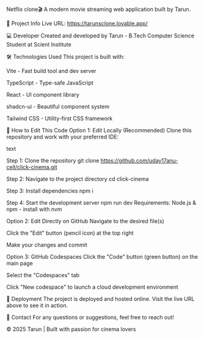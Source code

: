 Netflix clone🎬 A modern movie streaming web application built by Tarun.

🚀 Project Info Live URL: https://tarunsclone.lovable.app/

💻 Developer Created and developed by Tarun - B.Tech Computer Science Student at Scient Institute

🛠️ Technologies Used This project is built with:

Vite - Fast build tool and dev server

TypeScript - Type-safe JavaScript

React - UI component library

shadcn-ui - Beautiful component system

Tailwind CSS - Utility-first CSS framework

📝 How to Edit This Code Option 1: Edit Locally (Recommended) Clone this repository and work with your preferred IDE:

text

Step 1: Clone the repository
git clone https://github.com/uday17anu-cell/click-cinema.git

Step 2: Navigate to the project directory
cd click-cinema

Step 3: Install dependencies
npm i

Step 4: Start the development server
npm run dev Requirements: Node.js & npm - install with nvm

Option 2: Edit Directly on GitHub Navigate to the desired file(s)

Click the "Edit" button (pencil icon) at the top right

Make your changes and commit

Option 3: GitHub Codespaces Click the "Code" button (green button) on the main page

Select the "Codespaces" tab

Click "New codespace" to launch a cloud development environment

🚀 Deployment The project is deployed and hosted online. Visit the live URL above to see it in action.

📧 Contact For any questions or suggestions, feel free to reach out!

© 2025 Tarun | Built with passion for cinema lovers
